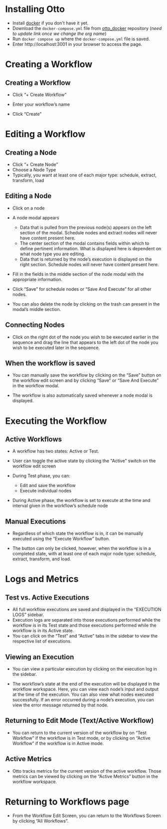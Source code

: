 # Installing Otto

- Install [docker](https://docs.docker.com/engine/install/) if you don't have it yet.
- Download the `docker-compose.yml` file from [otto_docker](https://github.com/Runtime-Terrors-2305/otto_docker) repository (_need to update link once we change the org name_)
- Run `docker compose up` where the `docker-compose.yml` file is saved.
- Enter http://localhost:3001 in your browser to access the page.

# Creating a Workflow

## Creating a Workflow

- Click “+ Create Workflow”

- Enter your workflow’s name
- Click “Create”

# Editing a Workflow

## Creating a Node

- Click “+ Create Node”
- Choose a Node Type
- Typically, you want at least one of each major type: schedule, extract, transform, load
  <ImageBox caption="" src="createNewNode1.png" />

## Editing a Node

- Click on a node
- A node modal appears
  - Data that is pulled from the previous node(s) appears on the left section of the modal. Schedule nodes and extract nodes will never have content present here.
  - The center section of the modal contains fields within which to define pertinent information. What is displayed here is dependent on what node type you are editing.
  - Data that is returned by the node’s execution is displayed on the right section. Schedule nodes will never have content present here.
- Fill in the fields in the middle section of the node modal with the appropriate information.
- Click “Save” for schedule nodes or “Save And Execute” for all other nodes.
- You can also delete the node by clicking on the trash can present in the modal’s middle section.

  <ImageBox caption="" src="editNode.png" />

## Connecting Nodes

- Click on the right dot of the node you wish to be executed earlier in the sequence and drag the line that appears to the left dot of the node you wish to be executed later in the sequence.

  <ImageBox caption="" src="connectNode.png" />

## When the workflow is saved

- You can manually save the workflow by clicking on the “Save” button on the workflow edit screen and by clicking “Save” or “Save And Execute” in the workflow modal.
- The workflow is also automatically saved whenever a node modal is displayed.

  <ImageBox caption="" src="saveWFSS.png" />

# Executing the Workflow

## Active Workflows

- A workflow has two states: Active or Test.
- User can toggle the active state by clicking the "Active" switch on the workflow edit screen
- During Test phase, you can:
  - Edit and save the workflow
  - Execute individual nodes
- During Active phase, the workflow is set to execute at the time and interval given in the workflow’s schedule node

  <ImageBox caption="" src="activateWFSS.png" />

## Manual Executions

- Regardless of which state the workflow is in, it can be manually executed using the “Execute Workflow” button.
- The button can only be clicked, however, when the workflow is in a completed state, with at least one of each major node type: schedule, extract, transform, and load.

  <ImageBox caption="" src="executeWFSS.png" />

# Logs and Metrics

## Test vs. Active Executions

- All full workflow executions are saved and displayed in the “EXECUTION LOGS” sidebar.
- Execution logs are separated into those executions performed while the workflow is in its Test state and those executions performed while the workflow is in its Active state.
- You can click on the “Test” and “Active” tabs in the sidebar to view the respective list of executions.
  <ImageBox caption="" src="logsSidebar.png" />

## Viewing an Execution

- You can view a particular execution by clicking on the execution log in the sidebar.
- The workflow’s state at the end of the execution will be displayed in the workflow workspace. Here, you can view each node’s input and output at the time of the execution. You can also view what nodes executed successfully. If an error occurred during a node’s execution, you can view the error message returned by that node.

  <ImageBox caption="" src="errorNode.png" />

## Returning to Edit Mode (Text/Active Workflow)

- You can return to the current version of the workflow by on “Test Workflow” if the workflow is in Test mode, or by clicking on “Active Workflow” if the workflow is in Active mode.

  <ImageBox caption="" src="backToEdit.png" />

## Active Metrics

- Otto tracks metrics for the current version of the active workflow. Those metrics can be viewed by clicking on the “Active Metrics” button in the workflow workspace.

  <ImageBox caption="" src="showMetrics.png" />

  <ImageBox caption="" src="metrics.png" />

# Returning to Workflows page

- From the Workflow Edit Screen, you can return to the Workflows Screen by clicking “All Workflows”.
  <ImageBox caption="" src="backToAllWFs.png" />
